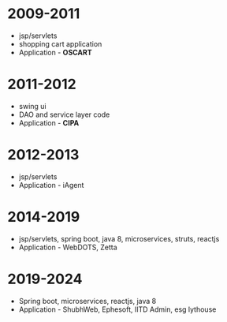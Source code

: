 # 2009-2011
- jsp/servlets
- shopping cart application
- Application - **OSCART**

# 2011-2012
- swing ui
- DAO and service layer code
- Application - **CIPA**

# 2012-2013
- jsp/servlets
- Application - iAgent

# 2014-2019
- jsp/servlets, spring boot, java 8, microservices, struts, reactjs
- Application - WebDOTS, Zetta

# 2019-2024
- Spring boot, microservices, reactjs, java 8
- Application - ShubhWeb, Ephesoft, IITD Admin, esg lythouse
